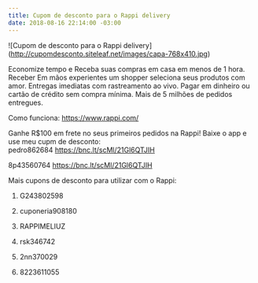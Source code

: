 ```yaml
---
title: Cupom de desconto para o Rappi delivery
date: 2018-08-16 22:14:00 -03:00
---
```


!\[Cupom de desconto para o Rappi delivery\](http://cupomdesconto.siteleaf.net/images/capa-768x410.jpg)

Economize tempo e Receba suas compras em casa em menos de 1 hora. Receber Em mãos experientes um shopper seleciona seus produtos com amor. Entregas imediatas com rastreamento ao vivo. Pagar em dinheiro ou cartão de crédito sem compra mínima. Mais de 5 milhões de pedidos entregues.

Como funciona: https://www.rappi.com/

Ganhe R$100 em frete no seus primeiros pedidos na Rappi! Baixe o app e use meu cupm de desconto:
\
pedro862684 https://bnc.lt/scMl/21Gl6QTJIH

8p43560764 https://bnc.lt/scMl/21Gl6QTJIH

Mais cupons de desconto para utilizar com o Rappi:

1. G243802598

2. cuponeria908180

3. RAPPIMELIUZ

4. rsk346742

5. 2nn370029

6. 8223611055